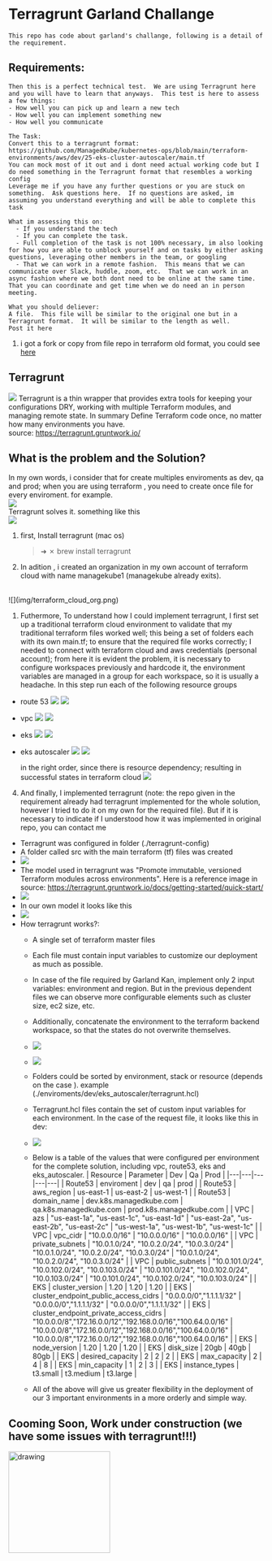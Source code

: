 # Terragrunt Garland Challange
    This repo has code about garland's challange, following is a detail of the requirement.

## Requirements:
    Then this is a perfect technical test.  We are using Terragrunt here and you will have to learn that anyways.  This test is here to assess a few things:
    - How well you can pick up and learn a new tech
    - How well you can implement something new
    - How well you communicate
    
    The Task:
    Convert this to a terragrunt format:  https://github.com/ManagedKube/kubernetes-ops/blob/main/terraform-environments/aws/dev/25-eks-cluster-autoscaler/main.tf
    You can mock most of it out and i dont need actual working code but I do need something in the Terragrunt format that resembles a working config
    Leverage me if you have any further questions or you are stuck on something.  Ask questions here.  If no questions are asked, im assuming you understand everything and will be able to complete this task
    
    What im assessing this on:
      - If you understand the tech
      - If you can complete the task. 
      - Full completion of the task is not 100% necessary, im also looking for how you are able to unblock yourself and on tasks by either asking questions, leveraging other members in the team, or googling
      - That we can work in a remote fashion.  This means that we can communicate over Slack, huddle, zoom, etc.  That we can work in an async fashion where we both dont need to be online at the same time.  That you can coordinate and get time when we do need an in person meeting.
    
    What you should deliever:
    A file.  This file will be similar to the original one but in a Terragrunt format.  It will be similar to the length as well.
    Post it here


1. i got a fork or copy from file repo in terraform old format, you could see [here](/terragrunt_garland_challenge/terraform.old.format)

## Terragrunt 
![](img/terragrunt_logo.png)
Terragrunt is a thin wrapper that provides extra tools for keeping your configurations DRY, working with multiple Terraform modules, and managing remote state.
In summary Define Terraform code once, no matter how many environments you have.
<br />
source: https://terragrunt.gruntwork.io/


## What is the problem and the Solution?
In my own words, i consider that for create multiples enviroments as dev, qa and prod; when you are using terraform , you need to create once file for every enviroment. for example.
<br />
![](img/terraform_architecture.png)
<br />
Terragrunt solves it. something like this
<br />
![](img/terragrunt_modules.png)

1. first, Install terragrunt (mac os)
   >➜ ✗ brew install terragrunt

2. In adition , i created an organization in my own account of terraform cloud with name managekube1 (managekube already exits).
<br />
![](img/terraform_cloud_org.png)

1. Futhermore, 
To understand how I could implement terragrunt, I first set up a traditional terraform cloud environment to validate that my traditional terraform files worked well; this being a set of folders each with its own main.tf; to ensure that the required file works correctly; I needed to connect 
with terraform cloud and aws credentials (personal account); from here it is evident the problem, it is necessary to configure workspaces previously and hardcode it, the environment variables are managed in a group for each workspace, so it is usually a headache.
In this step run each of the following resource groups

- route 53
  ![](img/terraform_old/route53_bash_result.png)
  ![](img/terraform_old/route53_console_result.png)
- vpc
  ![](img/terraform_old/vpc_bash_result.png)
  ![](img/terraform_old/vpc_console_result.png)
- eks
  ![](img/terraform_old/eks_bash_result.png)
  ![](img/terraform_old/eks_console_result.png)
- eks autoscaler
  ![](img/terraform_old/eks_autoscaler_bash.png)
  ![](img/terraform_old/eks_autoscaler_console.png)

  in the right order, since there is resource dependency; resulting in successful states in terraform cloud
  ![](img/terraform_old/workspace_terraform_cloud_result.png)

4. And finally, I implemented terragrunt (note: the repo given in the 
  requirement already had terragrunt implemented for the whole 
  solution, however I tried to do it on my own for the required file).
  But if it is necessary to indicate if I understood how it was implemented in original repo, you can contact me

  - Terragrunt was configured in folder (./terragrunt-config)
  - A folder called src with the main terraform (tf) files was created
  - ![](img/terragrunt/terragrunt_src.png)
  - The model used in terragrunt was "Promote immutable, versioned Terraform modules across environments". Here is a reference image in source: https://terragrunt.gruntwork.io/docs/getting-started/quick-start/
  - ![](img/terragrunt/terragrunt_model_reference.png)
  - In our own model it looks like this
  - ![](img/terragrunt/terragrunt_own_model.png)
  - How terragrunt works?: 
    - A single set of terraform master files
    - Each file must contain input variables to customize our deployment as much as possible.
    - In case of the file required by Garland Kan, implement only 2 input variables: environment and region. But in the previous dependent files we can observe more configurable elements such as cluster size, ec2 size, etc.
    - Additionally, concatenate the environment to the terraform backend workspace, so that the states do not overwrite themselves.
    - ![](img/terragrunt/terragrunt_file_tf_1.png)
    - ![](img/terragrunt/terragrunt_file_tf_2.png)
    - Folders could be sorted by environment, stack or resource (depends on the case ). example (./enviroments/dev/eks_autoscaler/terragrunt.hcl)
    - Terragrunt.hcl files contain the set of custom input variables for each environment. In the case of the request file, it looks like this in dev:
    - ![](img/terragrunt/terragrunt_eksautoscaler_hcl.png)
    - Below is a table of the values that were configured per environment for the complete solution, including vpc, route53, eks and eks_autoscaler.
      | Resource  |  Parameter  | Dev  | Qa  | Prod  |
      |---|---|---|---|---|
      |  Route53  | enviroment  |  dev | qa  | prod  |
      |  Route53  |  aws_region |  us-east-1 | us-east-2  | us-west-1  |
      |  Route53  | domain_name  |  dev.k8s.managedkube.com | qa.k8s.managedkube.com  |  prod.k8s.managedkube.com |
      |  VPC  | azs  | "us-east-1a", "us-east-1c", "us-east-1d"  |  "us-east-2a", "us-east-2b", "us-east-2c" | "us-west-1a", "us-west-1b", "us-west-1c"  |
      |  VPC  |  vpc_cidr | "10.0.0.0/16"  | "10.0.0.0/16"  | "10.0.0.0/16"  |
      |  VPC  | private_subnets  |  "10.0.1.0/24", "10.0.2.0/24", "10.0.3.0/24" | "10.0.1.0/24", "10.0.2.0/24", "10.0.3.0/24"  |  "10.0.1.0/24", "10.0.2.0/24", "10.0.3.0/24" |
      |  VPC  | public_subnets  | "10.0.101.0/24", "10.0.102.0/24", "10.0.103.0/24"  |  "10.0.101.0/24", "10.0.102.0/24", "10.0.103.0/24" |  "10.0.101.0/24", "10.0.102.0/24", "10.0.103.0/24" |
      |  EKS  |  cluster_version | 1.20  | 1.20  | 1.20  |
      |  EKS  | cluster_endpoint_public_access_cidrs  |  "0.0.0.0/0","1.1.1.1/32"  | "0.0.0.0/0","1.1.1.1/32"  |  "0.0.0.0/0","1.1.1.1/32" |
      |  EKS  | cluster_endpoint_private_access_cidrs  | "10.0.0.0/8","172.16.0.0/12","192.168.0.0/16","100.64.0.0/16"  | "10.0.0.0/8","172.16.0.0/12","192.168.0.0/16","100.64.0.0/16"  |  "10.0.0.0/8","172.16.0.0/12","192.168.0.0/16","100.64.0.0/16" |
      |  EKS  |  node_version |  1.20 |  1.20 |  1.20 |
      |  EKS  | disk_size  |  20gb | 40gb  | 80gb  |
      |  EKS  | desired_capacity  |  2 | 2 |  2 |
      |  EKS  |  max_capacity |  2 | 4  |  8 |
      |  EKS  | min_capacity  |  1 | 2  | 3  |
      |  EKS  | instance_types  | t3.small  | t3.medium  | t3.large  |

    - All of the above will give us greater flexibility in the deployment of our 3 important environments in a more orderly and simple way. 
## Cooming Soon, Work under construction (we have some issues with terragrunt!!!)
<img src="img/terragrunt/underconstruction.png" alt="drawing" width="200"/>
